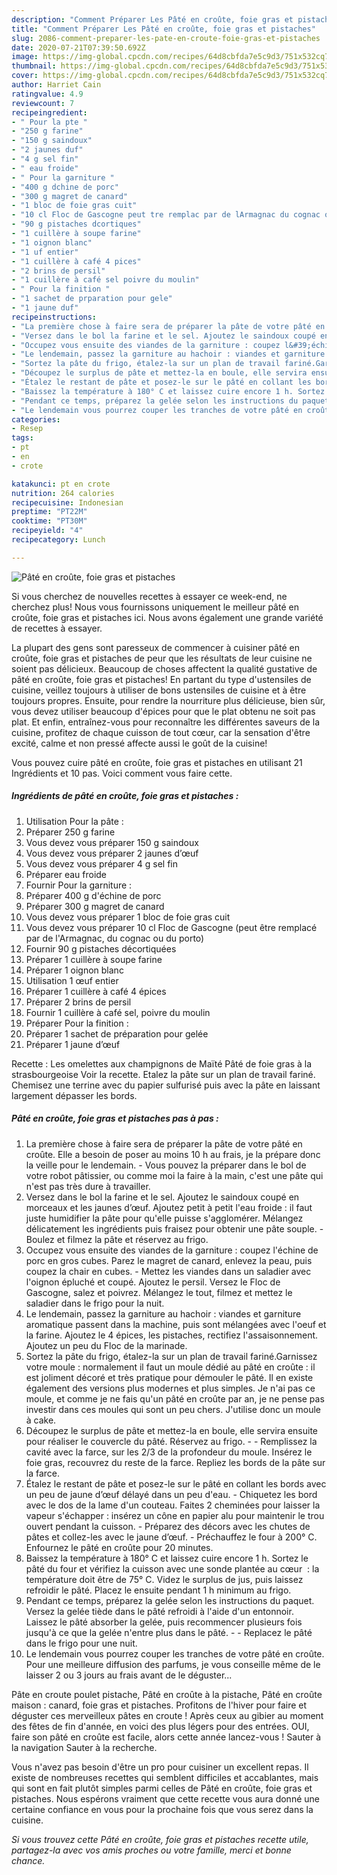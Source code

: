 ```yaml
---
description: "Comment Préparer Les Pâté en croûte, foie gras et pistaches"
title: "Comment Préparer Les Pâté en croûte, foie gras et pistaches"
slug: 2086-comment-preparer-les-pate-en-croute-foie-gras-et-pistaches
date: 2020-07-21T07:39:50.692Z
image: https://img-global.cpcdn.com/recipes/64d8cbfda7e5c9d3/751x532cq70/pate-en-croute-foie-gras-et-pistaches-photo-principale-de-la-recette.jpg
thumbnail: https://img-global.cpcdn.com/recipes/64d8cbfda7e5c9d3/751x532cq70/pate-en-croute-foie-gras-et-pistaches-photo-principale-de-la-recette.jpg
cover: https://img-global.cpcdn.com/recipes/64d8cbfda7e5c9d3/751x532cq70/pate-en-croute-foie-gras-et-pistaches-photo-principale-de-la-recette.jpg
author: Harriet Cain
ratingvalue: 4.9
reviewcount: 7
recipeingredient:
- " Pour la pte "
- "250 g farine"
- "150 g saindoux"
- "2 jaunes duf"
- "4 g sel fin"
- " eau froide"
- " Pour la garniture "
- "400 g dchine de porc"
- "300 g magret de canard"
- "1 bloc de foie gras cuit"
- "10 cl Floc de Gascogne peut tre remplac par de lArmagnac du cognac ou du porto"
- "90 g pistaches dcortiques"
- "1 cuillère à soupe farine"
- "1 oignon blanc"
- "1 uf entier"
- "1 cuillère à café 4 pices"
- "2 brins de persil"
- "1 cuillère à café sel poivre du moulin"
- " Pour la finition "
- "1 sachet de prparation pour gele"
- "1 jaune duf"
recipeinstructions:
- "La première chose à faire sera de préparer la pâte de votre pâté en croûte. Elle a besoin de poser au moins 10 h au frais, je la prépare donc la veille pour le lendemain. Vous pouvez la préparer dans le bol de votre robot pâtissier, ou comme moi la faire à la main, c&#39;est une pâte qui n&#39;est pas très dure à travailler."
- "Versez dans le bol la farine et le sel. Ajoutez le saindoux coupé en morceaux et les jaunes d’œuf. Ajoutez petit à petit l&#39;eau froide : il faut juste humidifier la pâte pour qu&#39;elle puisse s&#39;agglomérer. Mélangez délicatement les ingrédients puis fraisez pour obtenir une pâte souple. Boulez et filmez la pâte et réservez au frigo."
- "Occupez vous ensuite des viandes de la garniture : coupez l&#39;échine de porc en gros cubes. Parez le magret de canard, enlevez la peau, puis coupez la chair en cubes. Mettez les viandes dans un saladier avec l&#39;oignon épluché et coupé. Ajoutez le persil. Versez le Floc de Gascogne, salez et poivrez. Mélangez le tout, filmez et mettez le saladier dans le frigo pour la nuit."
- "Le lendemain, passez la garniture au hachoir : viandes et garniture aromatique passent dans la machine, puis sont mélangées avec l&#39;oeuf et la farine. Ajoutez le 4 épices, les pistaches, rectifiez l&#39;assaisonnement. Ajoutez un peu du Floc de la marinade."
- "Sortez la pâte du frigo, étalez-la sur un plan de travail fariné.Garnissez votre moule : normalement il faut un moule dédié au pâté en croûte : il est joliment décoré et très pratique pour démouler le pâté. Il en existe également des versions plus modernes et plus simples. Je n&#39;ai pas ce moule, et comme je ne fais qu&#39;un pâté en croûte par an, je ne pense pas investir dans ces moules qui sont un peu chers. J&#39;utilise donc un moule à cake."
- "Découpez le surplus de pâte et mettez-la en boule, elle servira ensuite pour réaliser le couvercle du pâté. Réservez au frigo.  Remplissez la cavité avec la farce, sur les 2/3 de la profondeur du moule. Insérez le foie gras, recouvrez du reste de la farce. Repliez les bords de la pâte sur la farce."
- "Étalez le restant de pâte et posez-le sur le pâté en collant les bords avec un peu de jaune d’œuf délayé dans un peu d&#39;eau. Chiquetez les bord avec le dos de la lame d&#39;un couteau. Faites 2 cheminées pour laisser la vapeur s&#39;échapper : insérez un cône en papier alu pour maintenir le trou ouvert pendant la cuisson. Préparez des décors avec les chutes de pâtes et collez-les avec le jaune d’œuf.  Préchauffez le four à 200° C. Enfournez le pâté en croûte pour 20 minutes."
- "Baissez la température à 180° C et laissez cuire encore 1 h. Sortez le pâté du four et vérifiez la cuisson avec une sonde plantée au cœur  : la température doit être de 75° C. Videz le surplus de jus, puis laissez refroidir le pâté. Placez le ensuite pendant 1 h minimum au frigo."
- "Pendant ce temps, préparez la gelée selon les instructions du paquet. Versez la gelée tiède dans le pâté refroidi à l&#39;aide d&#39;un entonnoir. Laissez le pâté absorber la gelée, puis recommencer plusieurs fois jusqu&#39;à ce que la gelée n&#39;entre plus dans le pâté.  Replacez le pâté dans le frigo pour une nuit."
- "Le lendemain vous pourrez couper les tranches de votre pâté en croûte. Pour une meilleure diffusion des parfums, je vous conseille même de le laisser 2 ou 3 jours au frais avant de le déguster..."
categories:
- Resep
tags:
- pt
- en
- crote

katakunci: pt en crote 
nutrition: 264 calories
recipecuisine: Indonesian
preptime: "PT22M"
cooktime: "PT30M"
recipeyield: "4"
recipecategory: Lunch

---
```



![Pâté en croûte, foie gras et pistaches](https://img-global.cpcdn.com/recipes/64d8cbfda7e5c9d3/751x532cq70/pate-en-croute-foie-gras-et-pistaches-photo-principale-de-la-recette.jpg)

Si vous cherchez de nouvelles recettes à essayer ce week-end, ne cherchez plus! Nous vous fournissons uniquement le meilleur pâté en croûte, foie gras et pistaches ici. Nous avons également une grande variété de recettes à essayer.

La plupart des gens sont paresseux de commencer à cuisiner pâté en croûte, foie gras et pistaches de peur que les résultats de leur cuisine ne soient pas délicieux. Beaucoup de choses affectent la qualité gustative de pâté en croûte, foie gras et pistaches! En partant du type d'ustensiles de cuisine, veillez toujours à utiliser de bons ustensiles de cuisine et à être toujours propres. Ensuite, pour rendre la nourriture plus délicieuse, bien sûr, vous devez utiliser beaucoup d'épices pour que le plat obtenu ne soit pas plat. Et enfin, entraînez-vous pour reconnaître les différentes saveurs de la cuisine, profitez de chaque cuisson de tout cœur, car la sensation d'être excité, calme et non pressé affecte aussi le goût de la cuisine!

<!--inarticleads1-->

Vous pouvez cuire pâté en croûte, foie gras et pistaches en utilisant 21 Ingrédients et 10 pas. Voici comment vous faire cette.

##### Ingrédients de pâté en croûte, foie gras et pistaches :

1. Utilisation  Pour la pâte :
1. Préparer 250 g farine
1. Vous devez vous préparer 150 g saindoux
1. Vous devez vous préparer 2 jaunes d’œuf
1. Vous devez vous préparer 4 g sel fin
1. Préparer  eau froide
1. Fournir  Pour la garniture :
1. Préparer 400 g d&#39;échine de porc
1. Préparer 300 g magret de canard
1. Vous devez vous préparer 1 bloc de foie gras cuit
1. Vous devez vous préparer 10 cl Floc de Gascogne (peut être remplacé par de l&#39;Armagnac, du cognac ou du porto)
1. Fournir 90 g pistaches décortiquées
1. Préparer 1 cuillère à soupe farine
1. Préparer 1 oignon blanc
1. Utilisation 1 œuf entier
1. Préparer 1 cuillère à café 4 épices
1. Préparer 2 brins de persil
1. Fournir 1 cuillère à café sel, poivre du moulin
1. Préparer  Pour la finition :
1. Préparer 1 sachet de préparation pour gelée
1. Préparer 1 jaune d’œuf


Recette : Les omelettes aux champignons de Maïté Pâté de foie gras à la strasbourgeoise Voir la recette. Etalez la pâte sur un plan de travail fariné. Chemisez une terrine avec du papier sulfurisé puis avec la pâte en laissant largement dépasser les bords. 

<!--inarticleads2-->

##### Pâté en croûte, foie gras et pistaches pas à pas :

1. La première chose à faire sera de préparer la pâte de votre pâté en croûte. Elle a besoin de poser au moins 10 h au frais, je la prépare donc la veille pour le lendemain. - Vous pouvez la préparer dans le bol de votre robot pâtissier, ou comme moi la faire à la main, c&#39;est une pâte qui n&#39;est pas très dure à travailler.
1. Versez dans le bol la farine et le sel. Ajoutez le saindoux coupé en morceaux et les jaunes d’œuf. Ajoutez petit à petit l&#39;eau froide : il faut juste humidifier la pâte pour qu&#39;elle puisse s&#39;agglomérer. Mélangez délicatement les ingrédients puis fraisez pour obtenir une pâte souple. - Boulez et filmez la pâte et réservez au frigo.
1. Occupez vous ensuite des viandes de la garniture : coupez l&#39;échine de porc en gros cubes. Parez le magret de canard, enlevez la peau, puis coupez la chair en cubes. - Mettez les viandes dans un saladier avec l&#39;oignon épluché et coupé. Ajoutez le persil. Versez le Floc de Gascogne, salez et poivrez. Mélangez le tout, filmez et mettez le saladier dans le frigo pour la nuit.
1. Le lendemain, passez la garniture au hachoir : viandes et garniture aromatique passent dans la machine, puis sont mélangées avec l&#39;oeuf et la farine. Ajoutez le 4 épices, les pistaches, rectifiez l&#39;assaisonnement. Ajoutez un peu du Floc de la marinade.
1. Sortez la pâte du frigo, étalez-la sur un plan de travail fariné.Garnissez votre moule : normalement il faut un moule dédié au pâté en croûte : il est joliment décoré et très pratique pour démouler le pâté. Il en existe également des versions plus modernes et plus simples. Je n&#39;ai pas ce moule, et comme je ne fais qu&#39;un pâté en croûte par an, je ne pense pas investir dans ces moules qui sont un peu chers. J&#39;utilise donc un moule à cake.
1. Découpez le surplus de pâte et mettez-la en boule, elle servira ensuite pour réaliser le couvercle du pâté. Réservez au frigo. -  - Remplissez la cavité avec la farce, sur les 2/3 de la profondeur du moule. Insérez le foie gras, recouvrez du reste de la farce. Repliez les bords de la pâte sur la farce.
1. Étalez le restant de pâte et posez-le sur le pâté en collant les bords avec un peu de jaune d’œuf délayé dans un peu d&#39;eau. - Chiquetez les bord avec le dos de la lame d&#39;un couteau. Faites 2 cheminées pour laisser la vapeur s&#39;échapper : insérez un cône en papier alu pour maintenir le trou ouvert pendant la cuisson. - Préparez des décors avec les chutes de pâtes et collez-les avec le jaune d’œuf.  - Préchauffez le four à 200° C. Enfournez le pâté en croûte pour 20 minutes.
1. Baissez la température à 180° C et laissez cuire encore 1 h. Sortez le pâté du four et vérifiez la cuisson avec une sonde plantée au cœur  : la température doit être de 75° C. Videz le surplus de jus, puis laissez refroidir le pâté. Placez le ensuite pendant 1 h minimum au frigo.
1. Pendant ce temps, préparez la gelée selon les instructions du paquet. Versez la gelée tiède dans le pâté refroidi à l&#39;aide d&#39;un entonnoir. Laissez le pâté absorber la gelée, puis recommencer plusieurs fois jusqu&#39;à ce que la gelée n&#39;entre plus dans le pâté. -  - Replacez le pâté dans le frigo pour une nuit.
1. Le lendemain vous pourrez couper les tranches de votre pâté en croûte. Pour une meilleure diffusion des parfums, je vous conseille même de le laisser 2 ou 3 jours au frais avant de le déguster...


Pâte en croute poulet pistache, Pâté en croûte à la pistache, Pâté en croûte maison : canard, foie gras et pistaches. Profitons de l&#39;hiver pour faire et déguster ces merveilleux pâtes en croute ! Après ceux au gibier au moment des fêtes de fin d&#39;année, en voici des plus légers pour des entrées. OUI, faire son pâté en croûte est facile, alors cette année lancez-vous ! Sauter à la navigation Sauter à la recherche. 

<!--inarticleads1-->

<p>
Vous n'avez pas besoin d'être un pro pour cuisiner un excellent repas. Il existe de nombreuses recettes qui semblent difficiles et accablantes, mais qui sont en fait plutôt simples parmi celles de Pâté en croûte, foie gras et pistaches. Nous espérons vraiment que cette recette vous aura donné une certaine confiance en vous pour la prochaine fois que vous serez dans la cuisine.
</p>

<p>
<i>Si vous trouvez cette Pâté en croûte, foie gras et pistaches recette utile, partagez-la avec vos amis proches ou votre famille, merci et bonne chance.</i>
</p>
